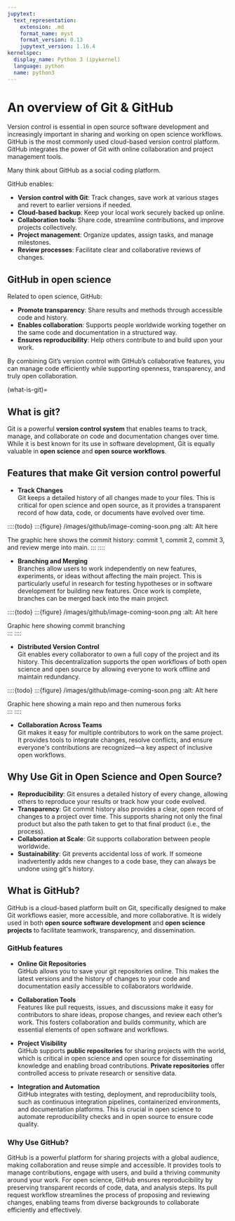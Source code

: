 ```yaml
---
jupytext:
  text_representation:
    extension: .md
    format_name: myst
    format_version: 0.13
    jupytext_version: 1.16.4
kernelspec:
  display_name: Python 3 (ipykernel)
  language: python
  name: python3
---
```


# An overview of Git & GitHub

Version control is essential in open source software development and increasingly important in sharing and working on open science workflows. GitHub is the most commonly used cloud-based version control platform. GitHub integrates the power of Git with online collaboration and project management tools.

Many think about GitHub as a social coding platform.

GitHub enables:
- **Version control with Git**: Track changes, save work at various stages and revert to earlier versions if needed.
- **Cloud-based backup**: Keep your local work securely backed up online.
- **Collaboration tools**: Share code, streamline contributions, and improve projects collectively.
- **Project management**: Organize updates, assign tasks, and manage milestones.
- **Review processes**: Facilitate clear and collaborative reviews of changes.

## GitHub in open science  

Related to open science, GitHub:
- **Promote transparency**: Share results and methods through accessible code and history.
- **Enables collaboration**: Supports people worldwide working together on the same code and documentation in a structured way.  
- **Ensures reproducibility**: Help others contribute to and build upon your work. 

By combining Git’s version control with GitHub’s collaborative features, you can manage code efficiently while supporting openness,  transparency, and truly open collaboration. 

(what-is-git)=
## What is git?

Git is a powerful **version control system** that enables teams to track, manage, and collaborate on code and documentation changes over time. While it is best known for its use in software development, Git is equally valuable in **open science** and **open source workflows**. 

## Features that make Git version control powerful 

- **Track Changes**  
  Git keeps a detailed history of all changes made to your files. This is critical for open science and open source, as it provides a transparent record of how data, code, or documents have evolved over time.

::::{todo}
:::{figure}  /images/github/image-coming-soon.png
:alt: Alt here

The graphic here shows the commit history: commit 1, commit 2, commit 3, and review merge into main. 
:::
::::

- **Branching and Merging**  
  Branches allow users to work independently on new features, experiments, or ideas without affecting the main project. This is particularly useful in research for testing hypotheses or in software development for building new features. Once work is complete, branches can be merged back into the main project.

::::{todo}
:::{figure}  /images/github/image-coming-soon.png
:alt: Alt here

Graphic here showing commit branching   
:::
::::

- **Distributed Version Control**  
  Git enables every collaborator to own a full copy of the project and its history. This decentralization supports the open workflows of both open science and open source by allowing everyone to work offline and maintain redundancy.

::::{todo}
:::{figure}  /images/github/image-coming-soon.png
:alt: Alt here

Graphic here showing a main repo and then numerous forks    
:::
::::
- **Collaboration Across Teams**  
  Git makes it easy for multiple contributors to work on the same project. It provides tools to integrate changes, resolve conflicts, and ensure everyone's contributions are recognized—a key aspect of inclusive open workflows.

## Why Use Git in Open Science and Open Source?
- **Reproducibility**: Git ensures a detailed history of every change, allowing others to reproduce your results or track how your code evolved.
- **Transparency**: Git commit history also provides a clear, open record of changes to a project over time. This supports sharing not only the final product but also the path taken to get to that final product (i.e., the process).  
- **Collaboration at Scale**: Git supports collaboration between people worldwide.
- **Sustainability**: Git prevents accidental loss of work. If someone inadvertently adds new changes to a code base, they can always be undone using git's history.


## What is GitHub?

GitHub is a cloud-based platform built on Git, specifically designed to make Git workflows easier, more accessible, and more collaborative. It is widely used in both **open source software development** and **open science projects** to facilitate teamwork, transparency, and dissemination.

### GitHub features
- **Online Git Repositories**  
  GitHub allows you to save your git repositories online. This makes the latest versions and the history of changes to your code and documentation easily accessible to collaborators worldwide.

- **Collaboration Tools**  
  Features like pull requests, issues, and discussions make it easy for contributors to share ideas, propose changes, and review each other’s work. This fosters collaboration and builds community, which are essential elements of open software and workflows.

- **Project Visibility**  
  GitHub supports **public repositories** for sharing projects with the world, which is critical in open science and open source for disseminating knowledge and enabling broad contributions. **Private repositories** offer controlled access to private research or sensitive data.

- **Integration and Automation**  
  GitHub integrates with testing, deployment, and reproducibility tools, such as continuous integration pipelines, containerized environments, and documentation platforms. This is crucial in open science to automate reproducibility checks and in open source to ensure code quality.

### Why Use GitHub?

GitHub is a powerful platform for sharing projects with a global audience, making collaboration and reuse simple and accessible. It provides tools to manage contributions, engage with users, and build a thriving community around your work. For open science, GitHub ensures reproducibility by preserving transparent records of code, data, and analysis steps. Its pull request workflow streamlines the process of proposing and reviewing changes, enabling teams from diverse backgrounds to collaborate efficiently and effectively.
